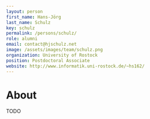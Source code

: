```yaml
---
layout: person
first_name: Hans-Jörg
last_name: Schulz
key: schulz
permalink: /persons/schulz/
role: alumni
email: contact@hjschulz.net
image: /assets/images/team/schulz.png
organization: University of Rostock
position: Postdoctoral Associate
website: http://www.informatik.uni-rostock.de/~hs162/
---
```


# About

TODO
